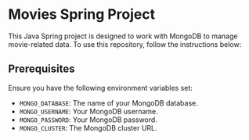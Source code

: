 # Movies Spring Project

This Java Spring project is designed to work with MongoDB to manage movie-related data. To use this repository, follow the instructions below:

## Prerequisites

Ensure you have the following environment variables set:

- `MONGO_DATABASE`: The name of your MongoDB database.
- `MONGO_USERNAME`: Your MongoDB username.
- `MONGO_PASSWORD`: Your MongoDB password.
- `MONGO_CLUSTER`: The MongoDB cluster URL.